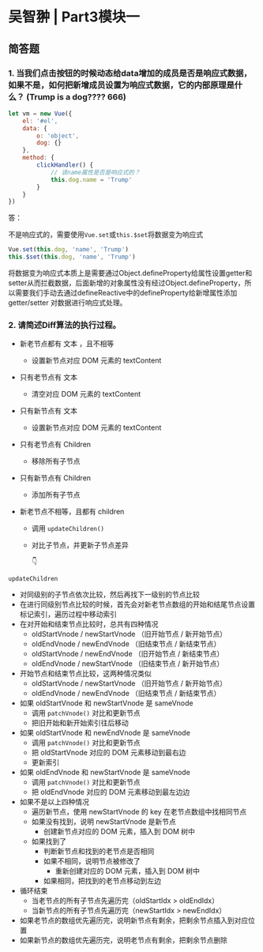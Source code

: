 # 吴智翀 | Part3模块一

## 简答题

### 1. 当我们点击按钮的时候动态给data增加的成员是否是响应式数据，如果不是，如何把新增成员设置为响应式数据，它的内部原理是什么？ (Trump is a dog???? 666)

```js
let vm = new Vue({
    el: '#el',
    data: {
        o: 'object',
        dog: {}
    },
    method: {
        clickHandler() {
            // 该name属性是否是响应式的？
            this.dog.name = 'Trump'
        }
    }
})
```



答：

不是响应式的，需要使用`Vue.set`或`this.$set`将数据变为响应式

```js
Vue.set(this.dog, 'name', 'Trump')
this.$set(this.dog, 'name', 'Trump')
```

将数据变为响应式本质上是需要通过Object.defineProperty给属性设置getter和setter从而拦截数据，后面新增的对象属性没有经过Object.defineProperty，所以需要我们手动去通过defineReactive中的defineProperty给新增属性添加getter/setter 对数据进行响应式处理。



### 2. 请简述Diff算法的执行过程。

- 新老节点都有 文本 ，且不相等

  - 设置新节点对应 DOM 元素的 textContent

- 只有老节点有 文本

  - 清空对应 DOM 元素的 textContent

- 只有新节点有 文本

  - 设置新节点对应 DOM 元素的 textContent

- 只有老节点有 Children

  - 移除所有子节点

- 只有新节点有 Children

  - 添加所有子节点

- 新老节点不相等，且都有 children 

  - 调用 `updateChildren()`

  - 对比子节点，并更新子节点差异

    👇

`updateChildren` 

- 对同级别的子节点依次比较，然后再找下一级别的节点比较
- 在进行同级别节点比较的时候，首先会对新老节点数组的开始和结尾节点设置标记索引，遍历过程中移动索引
- 在对开始和结束节点比较时，总共有四种情况
  - oldStartVnode / newStartVnode （旧开始节点 / 新开始节点）
  - oldEndVnode / newEndVnode （旧结束节点 / 新结束节点）
  - oldStartVnode / newEndVnode （旧开始节点 / 新结束节点）
  - oldEndVnode / newStartVnode （旧结束节点 / 新开始节点）
- 开始节点和结束节点比较，这两种情况类似
  - oldStartVnode / newStartVnode （旧开始节点 / 新开始节点）
  - oldEndVnode / newEndVnode （旧结束节点 / 新结束节点）
- 如果 oldStartVnode 和 newStartVnode 是 sameVnode
  - 调用 `patchVnode()` 对比和更新节点
  - 把旧开始和新开始索引往后移动
- 如果 oldStartVnode 和 newEndVnode 是 sameVnode
  - 调用 `patchVnode()` 对比和更新节点
  - 把 oldStartVnode 对应的 DOM 元素移动到最右边
  - 更新索引
- 如果 oldEndVnode 和 newStartVnode 是 sameVnode
  - 调用 `patchVnode()` 对比和更新节点
  - 把 oldEndVnode 对应的 DOM 元素移动到最左边边
- 如果不是以上四种情况
  - 遍历新节点，使用 newStartVnode 的 key 在老节点数组中找相同节点
  - 如果没有找到，说明 newStartVnode 是新节点
    - 创建新节点对应的 DOM 元素，插入到 DOM 树中
  - 如果找到了
    - 判断新节点和找到的老节点是否相同
    - 如果不相同，说明节点被修改了
      - 重新创建对应的 DOM 元素，插入到 DOM 树中
    - 如果相同，把找到的老节点移动到左边
- 循环结束
  - 当老节点的所有子节点先遍历完（oldStartIdx > oldEndIdx）
  - 当新节点的所有子节点先遍历完（newStartIdx > newEndIdx）
- 如果老节点的数组优先遍历完，说明新节点有剩余，把剩余节点插入到对应位置
- 如果新节点的数组优先遍历完，说明老节点有剩余，把剩余节点删除

